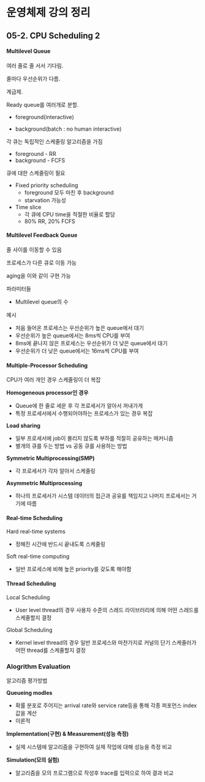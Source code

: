 # 운영체제 강의 정리

## 05-2. CPU Scheduling 2

#### Multilevel Queue

여러 줄로 줄 서서 기다림.

줄마다 우선순위가 다름.

계급제.

Ready queue를 여러개로 분할.

- foreground(interactive)

- background(batch : no human interactive)

각 큐는 독립적인 스케줄링 알고리즘을 가짐

- foreground - RR
- background - FCFS

큐에 대한 스케줄링이 필요

- Fixed priority scheduling
  - foreground 모두 마친 후 background
  - starvation 가능성
- Time slice
  - 각 큐에 CPU time을 적절한 비율로 할당
  - 80% RR, 20% FCFS

#### Multilevel Feedback Queue

줄 사이를 이동할 수 있음

프로세스가 다른 큐로 이동 가능

aging을 이와 같이 구현 가능

파라미터들

- Multilevel queue의 수



예시

- 처음 들어온 프로세스는 우선순위가 높은 queue에서 대기
- 우선순위가 높은 queue에서는 8ms씩 CPU를 부여
- 8ms에 끝나지 않은 프로세스는 우선순위가 더 낮은 queue에서 대기
- 우선순위가 더 낮은 queue에서는 16ms씩 CPU를 부여



#### Multiple-Processor Scheduling

CPU가 여러 개인 경우 스케줄링이 더 복잡

**Homogeneous processor인 경우**

- Queue에 한 줄로 세운 후 각 프로세서가 알아서 꺼내가게
- 특정 프로세서에서 수행되어야하는 프로세스가 있는 경우 복잡

**Load sharing**

- 일부 프로세서에 job이 몰리지 않도록 부하를 적절히 공유하는 메커니즘
- 별개의 큐를 두는 방법 vs 공동 큐를 사용하는 방법

**Symmetric Multiprocessing(SMP)**

- 각 프로세서가 각자 알아서 스케줄링

**Asymmetric Multiprocessing**

- 하나의 프로세서가 시스템 데이터의 접근과 공유를 책임지고 나머지 프로세서는 거기에 따름



#### Real-time Scheduling

Hard real-time systems

- 정해진 시간에 반드시 끝내도록 스케줄링

Soft real-time computing

- 일반 프로세스에 비해 높은 priority를 갖도록 해야함



#### Thread Scheduling

Local Scheduling

- User level thread의 경우 사용자 수준의 스레드 라이브러리에 의해 어떤 스레드를 스케줄할지 결정

Global Scheduling

- Kernel level thread의 경우 일반 프로세스와 마찬가지로 커널의 단기 스케줄러가 어떤 thread를 스케줄할지 결정



### Alogrithm Evaluation

알고리즘 평가방법

**Queueing modles**

- 확률 분포로 주어지는 arrival rate와 service rate등을 통해 각종 퍼포먼스 index 값을 계산
- 이론적

**Implementation(구현) & Measurement(성능 측정)**

- 실제 시스템에 알고리즘을 구현하여 실제 작업에 대해 성능을 측정 비교

**Simulation(모의 실험)**

- 알고리즘을 모의 프로그램으로 작성후 trace를 입력으로 하여 결과 비교

